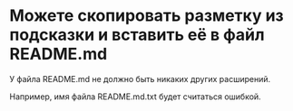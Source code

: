 # Можете скопировать разметку из подсказки и вставить её в файл README.md

У файла README.md не должно быть никаких других расширений.

Например, имя файла README.md.txt будет считаться ошибкой.

